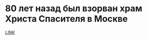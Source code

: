 # 80 лет назад был взорван храм Христа Спасителя в Москве



[LINK](https://varlamov.ru/490282.html)
